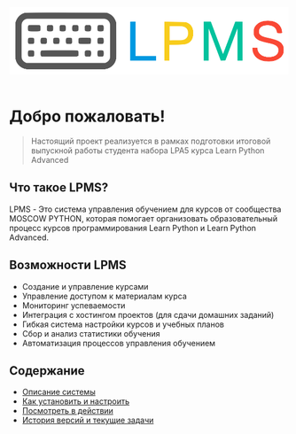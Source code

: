 
<center><img src="images/logo-line-alfa.png" width="640px"></img></center>
<br>

# Добро пожаловать!

> Настоящий проект реализуется в рамках подготовки итоговой выпускной работы студента набора LPA5 курса Learn Python Advanced

## Что такое LPMS?

LPMS - Это система управления обучением для курсов от сообщества MOSCOW PYTHON, которая помогает организовать образовательный процесс курсов программирования Learn Python и Learn Python Advanced. 


## Возможности LPMS

- Создание и управление курсами
- Управление доступом к материалам курса
- Мониторинг успеваемости
- Интеграция с хостингом проектов (для сдачи домашних заданий)
- Гибкая система настройки курсов и учебных планов
- Сбор и анализ статистики обучения
- Автоматизация процессов управления обучением

## Содержание
- [Описание системы](terms/object.md)
- [Как установить и настроить](start/index.md)
- [Посмотреть в действии](screenshots/auth.md)
- [История версий и текущие задачи](devlog/log.md)

